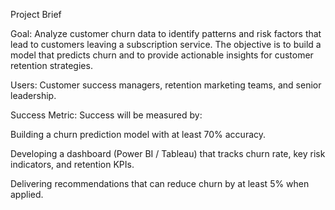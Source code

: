 Project Brief

Goal: Analyze customer churn data to identify patterns and risk factors that lead to customers leaving a subscription service. The objective is to build a model that predicts churn and to provide actionable insights for customer retention strategies.

Users: Customer success managers, retention marketing teams, and senior leadership.

Success Metric: Success will be measured by:

Building a churn prediction model with at least 70% accuracy.

Developing a dashboard (Power BI / Tableau) that tracks churn rate, key risk indicators, and retention KPIs.

Delivering recommendations that can reduce churn by at least 5% when applied.
